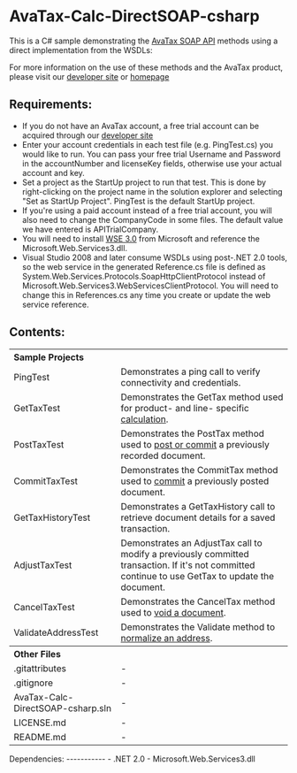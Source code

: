 AvaTax-Calc-DirectSOAP-csharp
=====================

This is a C# sample demonstrating the [AvaTax SOAP API](http://developer.avalara.com/api-docs/soap) methods using a direct implementation from the WSDLs:

For more information on the use of these methods and the AvaTax product, please visit our [developer site](http://developer.avalara.com/) or [homepage](http://www.avalara.com/)
 
Requirements:
----------
- If you do not have an AvaTax account, a free trial account can be acquired through our [developer site](http://developer.avalara.com/api-get-started)
- Enter your account credentials in each test file (e.g. PingTest.cs) you would like to run. You can pass your free trial Username and Password in the accountNumber and licenseKey fields, otherwise use your actual account and key.
- Set a project as the StartUp project to run that test. This is done by right-clicking on the project name in the solution explorer and selecting "Set as StartUp Project". PingTest is the default StartUp project.
- If you're using a paid account instead of a free trial account, you will also need to change the CompanyCode in some files. The default value we have entered is APITrialCompany.
- You will need to install [WSE 3.0](http://www.microsoft.com/en-us/download/details.aspx?id=14089) from Microsoft and reference the Microsoft.Web.Services3.dll. 
- Visual Studio 2008 and later consume WSDLs using post-.NET 2.0 tools, so the web service in the generated Reference.cs file is defined as System.Web.Services.Protocols.SoapHttpClientProtocol instead of Microsoft.Web.Services3.WebServicesClientProtocol. You will need to change this in References.cs any time you create or update the web service reference.
  
Contents:
----------
 
<table>
<th colspan="2" align=left>Sample Projects</th>
<tr><td>PingTest</td><td>Demonstrates a ping call to verify connectivity and credentials.</td></tr>
<tr><td>GetTaxTest</td><td>Demonstrates the GetTax method used for product- and line- specific <a href="http://developer.avalara.com/api-docs/api-reference/gettax">calculation</a>.</td></tr>
<tr><td>PostTaxTest</td><td>Demonstrates the PostTax method used to <a href="http://developer.avalara.com/api-docs/api-reference/posttax-and-committax">post or commit</a> a previously recorded document.</td></tr>
<tr><td>CommitTaxTest</td><td>Demonstrates the CommitTax method used to <a href="http://developer.avalara.com/api-docs/api-reference/posttax-and-committax">commit</a> a previously posted document.</td></tr>
<tr><td>GetTaxHistoryTest</td><td>Demonstrates a GetTaxHistory call to retrieve document details for a saved transaction.</td></tr>
<tr><td>AdjustTaxTest</td><td>Demonstrates an AdjustTax call to modify a previously committed transaction. If it's not committed continue to use GetTax to update the document.</td></tr>
<tr><td>CancelTaxTest</td><td>Demonstrates the CancelTax method used to <a href="http://developer.avalara.com/api-docs/api-reference/canceltax">void a document</a>.</td></tr>
<tr><td>ValidateAddressTest</td><td>Demonstrates the Validate method to <a href="http://developer.avalara.com/api-docs/api-reference/address-validation">normalize an address</a>.</td></tr>
<th colspan="2" align=left>Other Files</th>
<tr><td>.gitattributes</td><td>-</td></tr>
<tr><td>.gitignore</td><td>-</td></tr>
<tr><td>AvaTax-Calc-DirectSOAP-csharp.sln</td><td>-</td></tr>
<tr><td>LICENSE.md</td><td>-</td></tr>
<tr><td>README.md</td><td>-</td></tr>
</table>
Dependencies:
-----------
- .NET 2.0
- Microsoft.Web.Services3.dll